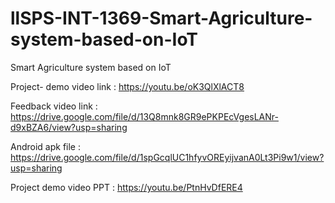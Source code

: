 # llSPS-INT-1369-Smart-Agriculture-system-based-on-IoT
Smart Agriculture system based on IoT

Project- demo video link : https://youtu.be/oK3QlXlACT8

Feedback video link : https://drive.google.com/file/d/13Q8mnk8GR9ePKPEcVgesLANr-d9xBZA6/view?usp=sharing

Android apk file : https://drive.google.com/file/d/1spGcqlUC1hfyvOREyijvanA0Lt3Pi9w1/view?usp=sharing

Project demo video PPT : https://youtu.be/PtnHvDfERE4
